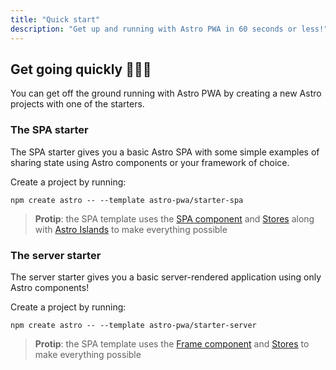 ```yaml
---
title: "Quick start"
description: "Get up and running with Astro PWA in 60 seconds or less!"
---
```


## Get going quickly 🏃‍♀️💨

You can get off the ground running with Astro PWA by creating a new Astro projects with one of the starters.

### The SPA starter

The SPA starter gives you a basic Astro SPA with some simple examples of sharing state using Astro components or your framework of choice.

Create a project by running:

```
npm create astro -- --template astro-pwa/starter-spa
```

> **Protip**: the SPA template uses the [SPA component](/docs/en/concepts/spa) and [Stores](/docs/en/concepts/stores) along with [Astro Islands](https://docs.astro.build/docs/en/concepts/islands/) to make everything possible

### The server starter

The server starter gives you a basic server-rendered application using only Astro components!

Create a project by running:

```
npm create astro -- --template astro-pwa/starter-server
```

> **Protip**: the SPA template uses the [Frame component](/docs/en/concepts/frame) and [Stores](/docs/en/concepts/stores) to make everything possible

<!--
### The PWA starter

The PWA starter gives you a taste of all of Astro PWA's features, giving you a fully server-rendered SPA using Astro components or your framework of choice.

Create a project by running:

```
npm create astro -- --template astro-pwa/starter-pwa
```

> **Protip**: the SPA template uses the [SPA component](/docs/en/concepts/spa) to make your application snappy, the [Frame component](/docs/en/concepts/frame) to make your application secure, [Stores](/docs/en/concepts/stores) to share state between server and client, and [Forms](/docs/en/concepts/forms) to create secure user inputs.
-->
